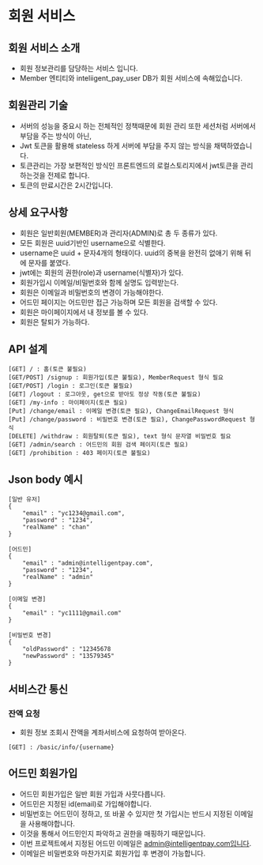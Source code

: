 # 회원 서비스

## 회원 서비스 소개
* 회원 정보관리를 담당하는 서비스 입니다.
* Member 엔티티와 inteliigent_pay_user DB가 회원 서비스에 속해있습니다.

## 회원관리 기술
* 서버의 성능을 중요시 하는 전체적인 정책때문에 회원 관리 또한 세션처럼 서버에서 부담을 주는 방식이 아닌,
* Jwt 토큰을 활용해 stateless 하게 서버에 부담을 주지 않는 방식을 채택하였습니다.
* 토큰관리는 가장 보편적인 방식인 프론트엔드의 로컬스토리지에서 jwt토큰을 관리하는것을 전제로 합니다.
* 토큰의 만료시간은 2시간입니다.

## 상세 요구사항
* 회원은 일반회원(MEMBER)과 관리자(ADMIN)로 총 두 종류가 있다.
* 모든 회원은 uuid기반인 username으로 식별한다.
* username은 uuid + 문자4개의 형태이다. uuid의 중복을 완전히 없애기 위해 뒤에 문자를 붙였다.
* jwt에는 회원의 권한(role)과 username(식별자)가 있다.
* 회원가입시 이메일/비밀번호와 함께 실명도 입력받는다.
* 회원은 이메일과 비밀번호의 변경이 가능해야한다.
* 어드민 페이지는 어드민만 접근 가능하며 모든 회원을 검색할 수 있다.
* 회원은 마이페이지에서 내 정보를 볼 수 있다.
* 회원은 탈퇴가 가능하다.

## API 설계
```
[GET] / : 홈(토큰 불필요)
[GET/POST] /signup : 회원가입(토큰 불필요), MemberRequest 형식 필요
[GET/POST] /login : 로그인(토큰 불필요)
[GET] /logout : 로그아웃, get으로 받아도 정상 작동(토큰 불필요)
[GET] /my-info : 마이페이지(토큰 필요)
[Put] /change/email : 이메일 변경(토큰 필요), ChangeEmailRequest 형식
[Put] /change/password : 비밀번호 변경(토큰 필요), ChangePasswordRequest 형식
[DELETE] /withdraw : 회원탈퇴(토큰 필요), text 형식 문자열 비밀번호 필요
[GET] /admin/search : 어드민의 회원 검색 페이지(토큰 필요)
[GET] /prohibition : 403 페이지(토큰 불필요)
```

## Json body 예시
```
[일반 유저]
{
    "email" : "yc1234@gmail.com",
    "password" : "1234",
    "realName" : "chan"
}

[어드민]
{
    "email" : "admin@intelligentpay.com",
    "password" : "1234",
    "realName" : "admin"
}

[이메일 변경]
{
    "email" : "yc1111@gmail.com"
}

[비밀번호 변경]
{
    "oldPassword" : "12345678
    "newPassword" : "13579345"
}
```

## 서비스간 통신
### 잔액 요청
* 회원 정보 조회시 잔액을 계좌서비스에 요청하여 받아온다.
```
[GET] : /basic/info/{username}
```

## 어드민 회원가입
* 어드민 회원가입은 일반 회원 가입과 사뭇다릅니다.
* 어드민은 지정된 id(email)로 가입해야합니다.
* 비밀번호는 어드민이 정하고, 또 바꿀 수 있지만 첫 가입시는 반드시 지정된 이메일을 사용해야합니다.
* 이것을 통해서 어드민인지 파악하고 권한을 매핑하기 때문입니다.
* 이번 프로젝트에서 지정된 어드민 이메일은 admin@intelligentpay.com입니다.
* 이메일은 비밀번호와 마찬가지로 회원가입 후 변경이 가능합니다.